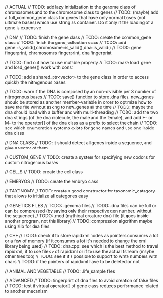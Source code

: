 // ACTUAL
// TODO: add lazy initialization to the genome class of chromosomes and to the chromosome class to genes
// TODO: (maybe) add a full_common_gene class for genes that have only normal bases (not ultimate bases) which use string as container. Do it only if the loading of a gene is expensive

// DNA
// TODO: finish the gene class
// TODO: create the common_gene class
// TODO: finish the gene_collection class
// TODO: add gene::is_valid(),chromosome::is_valid(),dna::is_valid()
// TODO: gene fingerprint, chromosomes fingerprint, dna fingerprint

// TODO: find out how to use mutable properly
// TODO: make load_gene and load_genes() work with const

// TODO: add a shared_ptr<vector<nbase>> to the gene class in order to access quickly the nitrogenous bases

// TODO: warn if the DNA is composed by an non-divisible per 3 number of nitrogenous bases
// TODO: save() function to store .dna files. new_genes should be stored as another member-variable in order to optimize how to save the file without asking to new_genes all the time
// TODO: maybe the dna should load with a buffer and with multi-threading
// TODO: add the two dna strings (of the dna molecule, the male and the female), and add H- or M- to the operator[] of the dna class as a prefix to select the chain
// TODO: see which enumeration systems exists for gene names and use one inside dna class

// DNA CLASS
// TODO: it should detect all genes inside a sequence, and give a vector of them

// CUSTOM_GENE
// TODO: create a system for specifying new codons for custom nitrogenous bases

// CELLS
// TODO: create the cell class

// EMBRYOS
// TODO: create the embryo class

// TAXONOMY
// TODO: create a good constructor for taxonomic_category that allows to initialize all categories easy

// GENETICS FILES
// TODO: .genoma files
// TODO: .dna files can be full or can be compressed (by saying only their respective gen number, without the sequence)
// TODO: .mcd (mythical creature dna) file (it goes inside another program, not this library)
// TODO: compression algorithm maybe using zlib for dna files

// C++
// TODO: check if to store rapidxml nodes as pointers consumes a lot or a few of memory (if it consumes a lot it's needed to change the xml library being used)
// TODO: dna.cpp: see which is the best method to travel rapidxml, if to use file<> of rapidxml or if to use the actual fstream (maybe other files too)
// TODO: see if it's possible to support to write numbers with chars
// TODO: if the pointers of rapidxml have to be deleted or not

// ANIMAL AND VEGETABLE
// TODO: .life_sample files

// ADVANCED
// TODO: fingerprint of dna files to avoid creation of false files
// TODO: test if virtual operator[] of gene class reduces performance related to another mecanism

